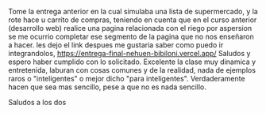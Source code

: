 Tome la entrega anterior en la cual simulaba una lista de supermercado, y la rote hace u carrito de compras, teniendo en cuenta que en el curso anterior (desarrollo web) realice una pagina relacionada con el riego por aspersion se me ocurrio completar ese segmento de la pagina que no nos enseñaron a hacer.
les dejo el link despues me gustaria saber como puedo ir integrandolos, https://entrega-final-nehuen-bibiloni.vercel.app/
Saludos y espero haber cumplido con lo solicitado.
Excelente la clase muy dinamica y entretenida, laburan con cosas comunes y de la realidad, nada de ejemplos raros o "inteligentes" o mejor dicho "para inteligentes". Verdaderamente hacen que sea mas sencillo, pese a que no es nada sencillo.

Saludos a los dos
